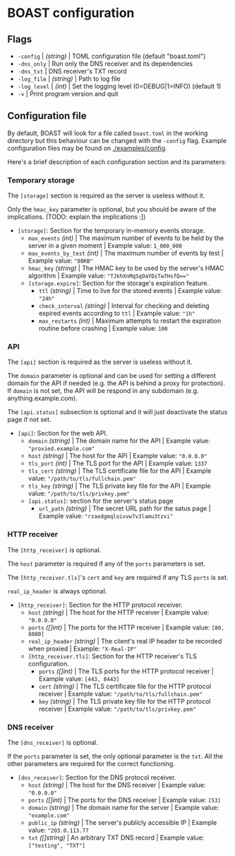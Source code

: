 # BOAST configuration

## Flags

* `-config` | _(string)_ | TOML configuration file (default "boast.toml")
* `-dns_only` | Run only the DNS receiver and its dependencies
* `-dns_txt` | DNS receiver's TXT record
* `-log_file` | _(string)_ | Path to log file
* `-log_level` | _(int)_ | Set the logging level (0=DEBUG|1=INFO) (default 1)
* `-v` | Print program version and quit

## Configuration file

By default, BOAST will look for a file called `boast.toml` in the working directory but this behaviour can be changed with the `-config` flag.
Example configuration files may be found on [./examples/config](https://github.com/marcoagner/boast/tree/master/examples/config).

Here's a brief description of each configuration section and its parameters:

### Temporary storage

The `[storage]` section is required as the server is useless without it.

Only the `hmac_key` parameter is optional, but you should be aware of the implications. (TODO: explain the implications :])
  
* `[storage]`: Section for the temporary in-memory events storage.
  * `max_events` _(int)_ | The maximum number of events to be held by the server in a given moment | Example value: `1_000_000`
  * `max_events_by_test` _(int)_ | The maximum number of events by test | Example value: `"80KB"`
  * `hmac_key` _(string)_ | The HMAC key to be used by the server's HMAC algorithm | Example value: `"TJkhXnMqSqOaYDiTw7HsfQ=="`
  * `[storage.expire]`: Section for the storage's expiration feature.
    * `ttl` _(string)_ | Time to live for the stored events | Example value: `"24h"`
    * `check_interval` _(string)_ | Interval for checking and deleting expired events according to `ttl` | Example value: `"1h"`
    * `max_restarts` _(int)_ | Maximum attempts to restart the expiration routine before crashing | Example value: `100`

### API

The `[api]` section is required as the server is useless without it.

The `domain` parameter is optional and can be used for setting a different domain for
the API if needed (e.g. the API is behind a proxy for protection). If `domain` is not set, the API will be respond in any subdomain (e.g. anything.example.com).

The `[api.status]` subsection is optional and it will just deactivate the status page if not set.

* `[api]`: Section for the web API.
  * `domain` _(string)_ | The domain name for the API | Example value: `"proxied.example.com"`
  * `host` _(string)_ | The host for the API | Example value: `"0.0.0.0"`
  * `tls_port` _(int)_ | The TLS port for the API | Example value: `1337`
  * `tls_cert` _(string)_ | The TLS certificate file for the API | Example value: `"/path/to/tls/fullchain.pem"`
  * `tls_key` _(string)_ | The TLS private key file for the API | Example value: `"/path/to/tls/privkey.pem"`
  * `[api.status]`: section for the server's status page
    * `url_path` _(string)_ | The secret URL path for the satus page | Example value: `"rzaedgmqloivvw7v3lamu3tzvi"`
    
### HTTP receiver
    
The `[http_receiver]` is optional.

The `host` parameter is required if any of the `ports` parameters is set.

The `[http_receiver.tls]`'s `cert` and `key` are required if any TLS `ports` is set.

`real_ip_header` is always optional.

* `[http_receiver]`: Section for the HTTP protocol receiver.
  * `host` _(string)_ | The host for the HTTP receiver | Example value: `"0.0.0.0"`
  * `ports` _([]int)_ | The ports for the HTTP receiver | Example value: `[80, 8080]`
  * `real_ip_header` _(string)_ | The client's real IP header to be recorded when proxied | Example: `"X-Real-IP"`
  * `[http_receiver.tls]`: Section for the HTTP receiver's TLS configuration.
    * `ports` _([]int)_ | The TLS ports for the HTTP protocol receiver | Example value: `[443, 8443]`
    * `cert` _(string)_ | The TLS certificate file for the HTTP protocol receiver | Example value: `"/path/to/tls/fullchain.pem"`
    * `key` _(string)_ | The TLS private key file for the HTTP protocol receiver | Example value: `"/path/to/tls/privkey.pem"`
    
### DNS receiver

The `[dns_receiver]` is optional.

If the `ports` parameter is set, the only optional parameter is the `txt`. All the other
parameters are required for the correct functioning.
    
* `[dns_receiver]`: Section for the DNS protocol receiver.
  * `host` _(string)_ | The host for the DNS receiver | Example value: `"0.0.0.0"`
  * `ports` _([]int)_ | The ports for the DNS receiver | Example value: `[53]`
  * `domain` _(string)_ | The domain name for the server | Example value: `"example.com"`
  * `public_ip` _(string)_ | The server's publicly accessible IP | Example value: `"203.0.113.77`
  * `txt` _([]string)_ | An arbitrary TXT DNS record | Example value: `["testing", "TXT"]`
